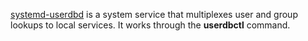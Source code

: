[systemd-userdbd](https://www.freedesktop.org/software/systemd/man/latest/systemd-userdbd.service.html) is a system service that multiplexes user and group lookups to local services.
It works through the **userdbctl** command.
